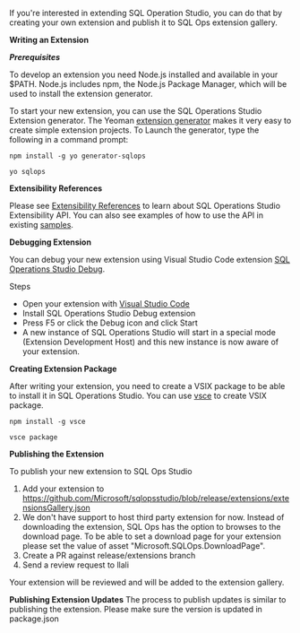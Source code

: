 If you're interested in extending SQL Operation Studio, you can do that by creating your own extension and publish it to SQL Ops extension gallery.

**Writing an Extension**

***Prerequisites***

To develop an extension you need Node.js installed and available in your $PATH. Node.js includes npm, the Node.js Package Manager, which will be used to install the extension generator.

To start your new extension, you can use the SQL Operations Studio Extension generator. The Yeoman [extension generator](https://www.npmjs.com/package/generator-sqlops) makes it very easy to create simple extension projects. To Launch the generator, type the following in a command prompt:

`npm install -g yo generator-sqlops`

`yo sqlops`


**Extensibility References**

Please see [Extensibility References](https://github.com/Microsoft/sqlopsstudio/wiki/Getting-started-with-Extensibility) to learn about SQL Operations Studio Extensibility API. You can also see examples of how to use the API in existing [samples](https://github.com/Microsoft/sqlopsstudio/tree/master/samples).


**Debugging Extension**

You can debug your new extension using Visual Studio Code extension [SQL Operations Studio Debug](https://github.com/kevcunnane/sqlops-debug).

Steps
- Open your extension with [Visual Studio Code](https://code.visualstudio.com/)
- Install SQL Operations Studio Debug extension
- Press F5 or click the Debug icon and click Start
- A new instance of SQL Operations Studio will start in a special mode (Extension Development Host) and this new instance is now aware of your extension.


**Creating Extension Package**

After writing your extension, you need to create a VSIX package to be able to install it in SQL Operations Studio. You can use [vsce](https://github.com/Microsoft/vscode-vsce) to create VSIX package.

`npm install -g vsce`

`vsce package`


**Publishing the Extension**

To publish your new extension to SQL Ops Studio
1. Add your extension to https://github.com/Microsoft/sqlopsstudio/blob/release/extensions/extensionsGallery.json
2. We don't have support to host third party extension for now. Instead of downloading the extension, SQL Ops has the option to browses to the download page. To be able to set a download page for your extension please set the value of asset "Microsoft.SQLOps.DownloadPage". 
3. Create a PR against release/extensions branch
4. Send a review request to llali

Your extension will be reviewed and will be added to the extension gallery.

**Publishing Extension Updates**
The process to publish updates is similar to publishing the extension. Please make sure the version is updated in package.json
